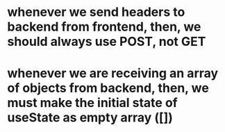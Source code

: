 # whenever we send headers to backend from frontend, then, we should always use POST, not GET

# whenever we are receiving an array of objects from backend, then, we must make the initial state of useState as empty array ([])